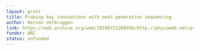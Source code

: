 ```yaml
---
layout: grant
title: Probing key innovations with next generation sequencing
author: Heroen Verbruggen
link: https://web.archive.org/web/20190713200938/http://phycoweb.net/projects/FWO.1.5.022.11.N.00/FWO.1.5.022.11.N.00.pdf
funder: ARC
status: unfunded
---
```

